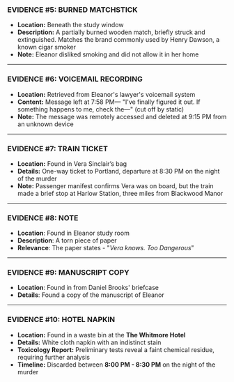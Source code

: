 ### **EVIDENCE #5: BURNED MATCHSTICK**

- **Location:** Beneath the study window
- **Description:** A partially burned wooden match, briefly struck and extinguished. Matches the brand commonly used by Henry Dawson, a known cigar smoker
- **Note:** Eleanor disliked smoking and did not allow it in her home

---

### **EVIDENCE #6: VOICEMAIL RECORDING**

- **Location:** Retrieved from Eleanor's lawyer's voicemail system
- **Content:** Message left at 7:58 PM— "I've finally figured it out. If something happens to me, check the—" (cut off by static)
- **Note:** The message was remotely accessed and deleted at 9:15 PM from an unknown device

---

### **EVIDENCE #7: TRAIN TICKET**

- **Location:** Found in Vera Sinclair’s bag
- **Details:** One-way ticket to Portland, departure at 8:30 PM on the night of the murder
- **Note:** Passenger manifest confirms Vera was on board, but the train made a brief stop at Harlow Station, three miles from Blackwood Manor

---

### **EVIDENCE #8: NOTE**

- **Location**: Found in Eleanor study room
- **Description**: A torn piece of paper
- **Relevance**: The paper states - "*Vera knows. Too Dangerous*"

---

### **EVIDENCE #9: MANUSCRIPT COPY**

- **Location**: Found in from Daniel Brooks' briefcase
- **Details**: Found a copy of the manuscript of Eleanor

---

### **EVIDENCE #10: HOTEL NAPKIN**

- **Location:** Found in a waste bin at the **The Whitmore Hotel** 
- **Details:** White cloth napkin with an indistinct stain
- **Toxicology Report:** Preliminary tests reveal a faint chemical residue, requiring further analysis
- **Timeline:** Discarded between **8:00 PM - 8:30 PM** on the night of the murder